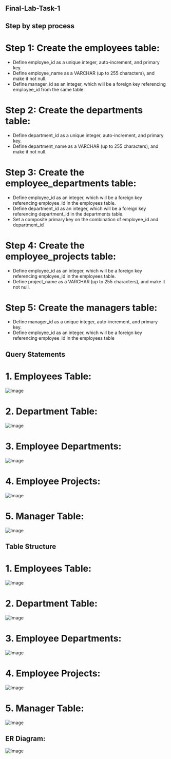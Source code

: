 ## Final-Lab-Task-1

## Step by step process
# Step 1: Create the employees table:

* Define employee_id as a unique integer, auto-increment, and primary key.
* Define employee_name as a VARCHAR (up to 255 characters), and make it not null.
* Define manager_id as an integer, which will be a foreign key referencing employee_id from the same table.

# Step 2: Create the departments table:

* Define department_id as a unique integer, auto-increment, and primary key.
* Define department_name as a VARCHAR (up to 255 characters), and make it not null.

# Step 3: Create the employee_departments table:

* Define employee_id as an integer, which will be a foreign key referencing employee_id in the employees table.
* Define department_id as an integer, which will be a foreign key referencing department_id in the departments table.
* Set a composite primary key on the combination of employee_id and department_id

# Step 4: Create the employee_projects table:

* Define employee_id as an integer, which will be a foreign key referencing employee_id in the employees table.
* Define project_name as a VARCHAR (up to 255 characters), and make it not null.

# Step 5: Create the managers table:

* Define manager_id as a unique integer, auto-increment, and primary key.
* Define employee_id as an integer, which will be a foreign key referencing employee_id in the employees table

## Query Statements
# 1. Employees Table:
![Image](https://github.com/CMHalili/EDM-V3/blob/468aeb58e71a5e6c8999cc7e3ea7973b830e265a/Images/Task%201%20QS.png)

# 2. Department Table:
![Image](https://github.com/CMHalili/EDM-V3/blob/cc6a7c0145de1c9e9beef93e4acc90b7d0943e4c/Images/Task%202%20QS.png)

# 3. Employee Departments:
![Image](https://github.com/CMHalili/EDM-V3/blob/cc6a7c0145de1c9e9beef93e4acc90b7d0943e4c/Images/Task%203%20Qs.png)

# 4. Employee Projects:
![Image](https://github.com/CMHalili/EDM-V3/blob/cc6a7c0145de1c9e9beef93e4acc90b7d0943e4c/Images/task%204%20Qs.png)

# 5. Manager Table:
![Image](https://github.com/CMHalili/EDM-V3/blob/cc6a7c0145de1c9e9beef93e4acc90b7d0943e4c/Images/task%205%20Qs.png)

## Table Structure
# 1. Employees Table:
![Image](https://github.com/CMHalili/EDM-V3/blob/cc6a7c0145de1c9e9beef93e4acc90b7d0943e4c/Images/Task%201%20Tbl%20Structure.png)

# 2. Department Table:
![Image](https://github.com/CMHalili/EDM-V3/blob/cc6a7c0145de1c9e9beef93e4acc90b7d0943e4c/Images/Task%202%20tbl%20structure.png)

# 3. Employee Departments:
![Image](https://github.com/CMHalili/EDM-V3/blob/cc6a7c0145de1c9e9beef93e4acc90b7d0943e4c/Images/task%203%20tbl%20structure.png)

# 4. Employee Projects:
![Image](https://github.com/CMHalili/EDM-V3/blob/cc6a7c0145de1c9e9beef93e4acc90b7d0943e4c/Images/task%204%20tbl%20structure.png)

# 5. Manager Table:
![Image](https://github.com/CMHalili/EDM-V3/blob/cc6a7c0145de1c9e9beef93e4acc90b7d0943e4c/Images/task%205%20tbl%20structure.png)

## ER Diagram:
![Image](https://github.com/CMHalili/EDM-V3/blob/cc6a7c0145de1c9e9beef93e4acc90b7d0943e4c/Images/final%20lab%20task%201%20er%20diagram.jpg)
